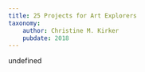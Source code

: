 ```yaml
---
title: 25 Projects for Art Explorers
taxonomy:
	author: Christine M. Kirker
	pubdate: 2018
---
```

undefined